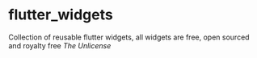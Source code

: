 # flutter_widgets
Collection of reusable flutter widgets, all widgets are free, open sourced and royalty free *The Unlicense*
